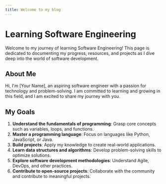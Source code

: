 ```yaml
---
title: Welcome to my blog
---
```

# Learning Software Engineering

Welcome to my journey of learning Software Engineering! This page is dedicated to documenting my progress, resources, and projects as I dive deep into the world of software development.

## About Me

Hi, I'm [Your Name], an aspiring software engineer with a passion for technology and problem-solving. I am committed to learning and growing in this field, and I am excited to share my journey with you.

## My Goals

1. **Understand the fundamentals of programming**: Grasp core concepts such as variables, loops, and functions.
2. **Master a programming language**: Focus on languages like Python, JavaScript, or Java.
3. **Build projects**: Apply my knowledge to create real-world applications.
4. **Learn data structures and algorithms**: Develop problem-solving skills to optimize solutions.
5. **Explore software development methodologies**: Understand Agile, DevOps, and other practices.
6. **Contribute to open-source projects**: Collaborate with the community and contribute to meaningful projects.
